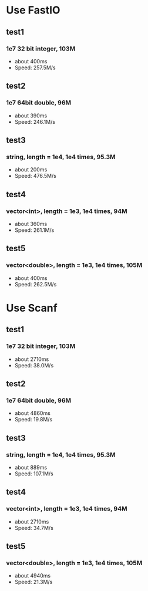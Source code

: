 # Use FastIO
## test1
### 1e7 32 bit integer, 103M
- about 400ms
- Speed:  257.5M/s

## test2

### 1e7 64bit double, 96M
- about 390ms
- Speed: 246.1M/s
##  test3
### string, length = 1e4, 1e4 times, 95.3M
- about 200ms
- Speed: 476.5M/s
## test4
### vector\<int\>, length = 1e3, 1e4 times, 94M
- about 360ms
- Speed: 261.1M/s
## test5
### vector\<double\>, length = 1e3, 1e4 times, 105M
- about 400ms
- Speed: 262.5M/s
# Use Scanf
## test1
### 1e7 32 bit integer, 103M
- about 2710ms
- Speed: 38.0M/s
## test2
### 1e7 64bit double, 96M
- about 4860ms
- Speed: 19.8M/s
## test3
### string, length = 1e4, 1e4 times, 95.3M
- about 889ms
- Speed: 107.1M/s
## test4
### vector\<int\>, length = 1e3, 1e4 times, 94M
- about 2710ms
- Speed: 34.7M/s
## test5
### vector\<double\>, length = 1e3, 1e4 times, 105M
- about 4940ms
- Speed: 21.3M/s